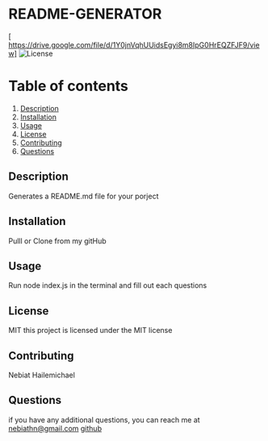 
  # README-GENERATOR
 [ https://drive.google.com/file/d/1Y0jnVqhUUidsEgyi8m8IpG0HrEQZFJF9/view]
  ![License](https://img.shields.io/badge/license-MIT-green.svg)
  # Table of contents
  1. [Description](#description)
  2. [Installation](#installation)
  3. [Usage](#usage)
  4. [License](#license)
  5. [Contributing](#contributing)
  6. [Questions](#questions)
  ## Description
  Generates a README.md file for your porject
  ## Installation
  Pulll or Clone from my gitHub
  ## Usage
  Run node index.js in the terminal and fill out each questions
  ## License
  MIT
  this project is licensed under the MIT license
  ## Contributing
  Nebiat Hailemichael
  ## Questions
  if you have any additional questions, you can reach me at nebiathn@gmail.com
  [github](https://github.com/NebiatHNana)
